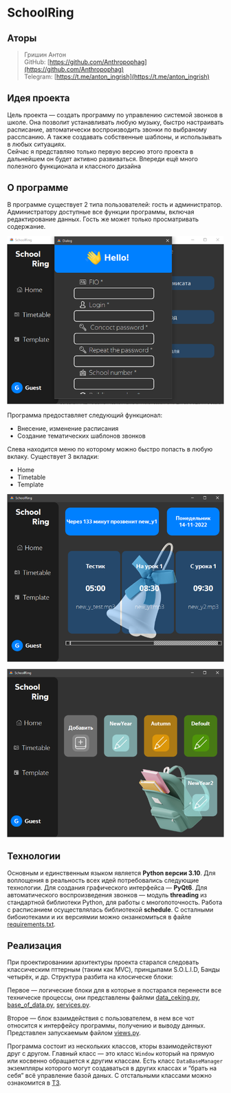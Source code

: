 # SchoolRing
## Аторы

> Гришин Антон  
>GitHub: [https://github.com/Anthropophag](https://github.com/Anthropophag)  
>Telegram: [https://t.me/anton_ingrish](https://t.me/anton_ingrish)


## Идея проекта

Цель проекта — создать программу по управлению системой звонков в школе. Она позволит устанавливать любую музыку, быстро настраивать расписание, автоматически воспроизводить звонки по выбраному расспсанию. А также создавать собственные шаблоны, и использывать в любых ситуациях.  
Сейчас я представляю только первую версию этого проекта в дальнейшем он будет активно развиваться. Впереди ещё много полезного функционала и классного дизайна

## О программе

В программе существует 2 типа пользователей: гость и администратор. Администратору доступные все функции программы, включая редактирование данных. Гость же может только просматривать содержание.

![img.png](img.png)

Программа предоставляет следующий функционал:

- Внесение, изменение расписания
- Создание тематических шаблонов звонков

Слева находится меню по которому можно быстро попасть в любую вклаку. Существует 3 вкладки:

- Home
- Timetable
- Template

![img_1.png](img_1.png)

![img_2.png](img_2.png)

## Технологии

Основным и единственным языком является **Python версии 3.10**. Для воплощения в реальность всех идей потребовались следующие технологии. Для создания графического интерфейса — **PyQt6**. Для автоматического воспроизведения звонков — модуль **threading** из стандартной библиотеки Python, для работы с многопоточность. Работа с расписанием осуществлялась библиотекой **schedule**. С осталными бибоиотеками и их версиямии можно онзанкомиться в файле [requirements.txt](/requirements.txt). 

## Реализация

При проектированиии архитектуры проекта старался следовать классическим пттерным (таким как MVC), принцыпами S.O.L.I.D, Банды четырёх, и др. Структура разбита на клосическе блоки:

Первое — логические блоки для в которые я постарался перенести все техническе процессы, они представлены файлми [data_ceking.py](/data_ceking.py), [base_of_data.py](/base_of_data.py), [services.py](/services.py). 

Второе — блок взаимдействия с пользователем, в нем все чот относится к интерфейсу программы, получению и выводу данных. Представлен запускаемым файлом [views.py](/views.py).

Программа состоит из нескольких классов, кторы взаимодействуют друг с другом. Главный класс — это класс `Window` который на прямую или косвенно обращается к другим классам. Есть класс `DataBaseManager` экземпляры которого могут создаваться в других классах и “брать на себя” всё управление базой даных. С отстальными классами можно ознакомится в [ТЗ](technical_specification.md).
